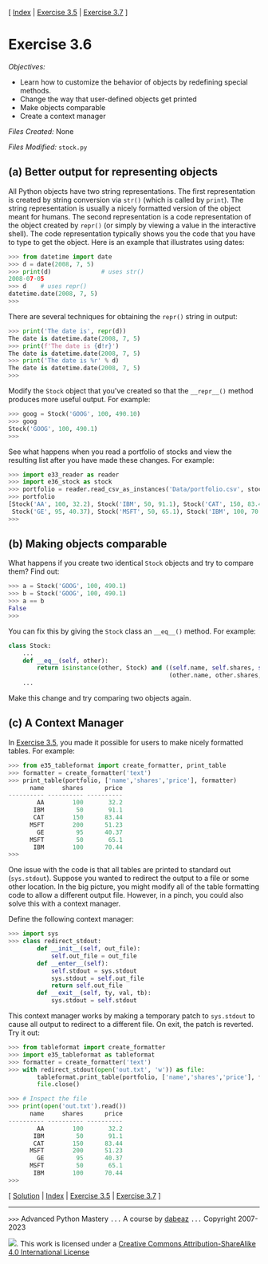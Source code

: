 \[ [Index](index.md) | [Exercise 3.5](ex3_5.md) | [Exercise 3.7](ex3_7.md) \]

# Exercise 3.6

*Objectives:*

- Learn how to customize the behavior of objects by redefining special methods.
- Change the way that user-defined objects get printed
- Make objects comparable
- Create a context manager

*Files Created:* None

*Files Modified:* `stock.py`

## (a) Better output for representing objects

All Python objects have two string representations.  The first
representation is created by string conversion via `str()`
(which is called by `print`).   The string representation is
usually a nicely formatted version of the object meant for humans.
The second representation is a code representation of the object
created by `repr()` (or simply by viewing a value in the
interactive shell).   The code representation typically shows you the
code that you have to type to get the object.  Here is an example
that illustrates using dates:

```python
>>> from datetime import date
>>> d = date(2008, 7, 5)
>>> print(d)              # uses str()
2008-07-05
>>> d    # uses repr()
datetime.date(2008, 7, 5)
>>>
```

There are several techniques for obtaining the `repr()` string
in output:

```python
>>> print('The date is', repr(d))
The date is datetime.date(2008, 7, 5)
>>> print(f'The date is {d!r}')
The date is datetime.date(2008, 7, 5)
>>> print('The date is %r' % d)
The date is datetime.date(2008, 7, 5)
>>>
```

Modify the `Stock` object that you've created so that
the `__repr__()` method
produces more useful output.  For example:

```python
>>> goog = Stock('GOOG', 100, 490.10)
>>> goog
Stock('GOOG', 100, 490.1)
>>>
```

See what happens when you read a portfolio of stocks and view the
resulting list after you have made these changes.  For example:

```python
>>> import e33_reader as reader
>>> import e36_stock as stock
>>> portfolio = reader.read_csv_as_instances('Data/portfolio.csv', stock.Stock)
>>> portfolio
[Stock('AA', 100, 32.2), Stock('IBM', 50, 91.1), Stock('CAT', 150, 83.44), Stock('MSFT', 200, 51.23),
 Stock('GE', 95, 40.37), Stock('MSFT', 50, 65.1), Stock('IBM', 100, 70.44)]
>>>
```

## (b) Making objects comparable

What happens if you create two identical `Stock` objects and try to compare them? Find out:

```python
>>> a = Stock('GOOG', 100, 490.1)
>>> b = Stock('GOOG', 100, 490.1)
>>> a == b
False
>>>
```

You can fix this by giving the `Stock` class an `__eq__()` method.  For example:

```python
class Stock:
    ...
    def __eq__(self, other):
        return isinstance(other, Stock) and ((self.name, self.shares, self.price) ==
                                             (other.name, other.shares, other.price))
    ...
```

Make this change and try comparing two objects again.

## (c) A Context Manager

In [Exercise 3.5](ex3_5.md), you made it possible for users to make
nicely formatted tables.  For example:

```python
>>> from e35_tableformat import create_formatter, print_table
>>> formatter = create_formatter('text')
>>> print_table(portfolio, ['name','shares','price'], formatter)
      name     shares      price
---------- ---------- ----------
        AA        100       32.2
       IBM         50       91.1
       CAT        150      83.44
      MSFT        200      51.23
        GE         95      40.37
      MSFT         50       65.1
       IBM        100      70.44
>>>
```

One issue with the code is that all tables are printed to standard out
(`sys.stdout`).  Suppose you wanted to redirect the output to a file
or some other location.  In the big picture, you might modify all of
the table formatting code to allow a different output file.  However,
in a pinch, you could also solve this with a context manager.

Define the following context manager:

```python
>>> import sys
>>> class redirect_stdout:
        def __init__(self, out_file):
            self.out_file = out_file
        def __enter__(self):
            self.stdout = sys.stdout
            sys.stdout = self.out_file
            return self.out_file
        def __exit__(self, ty, val, tb):
            sys.stdout = self.stdout
```

This context manager works by making a temporary patch to `sys.stdout` to cause
all output to redirect to a different file.  On exit, the patch is reverted.
Try it out:

```python
>>> from tableformat import create_formatter
>>> import e35_tableformat as tableformat
>>> formatter = create_formatter('text')
>>> with redirect_stdout(open('out.txt', 'w')) as file:
        tableformat.print_table(portfolio, ['name','shares','price'], formatter)
        file.close()

>>> # Inspect the file
>>> print(open('out.txt').read())
      name     shares      price
---------- ---------- ----------
        AA        100       32.2
       IBM         50       91.1
       CAT        150      83.44
      MSFT        200      51.23
        GE         95      40.37
      MSFT         50       65.1
       IBM        100      70.44
>>>
```

\[ [Solution](soln3_6.md) | [Index](index.md) | [Exercise 3.5](ex3_5.md) | [Exercise 3.7](ex3_7.md) \]

----
`>>>` Advanced Python Mastery
`...` A course by [dabeaz](https://www.dabeaz.com)
`...` Copyright 2007-2023

![](https://i.creativecommons.org/l/by-sa/4.0/88x31.png). This work is licensed under a [Creative Commons Attribution-ShareAlike 4.0 International License](http://creativecommons.org/licenses/by-sa/4.0/)

